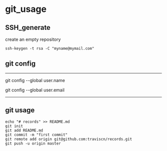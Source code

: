 # git_usage

## SSH_generate
create an empty repository

`ssh-keygen -t rsa -C "myname@mymail.com"`

## git config

****
git config --global user.name 

git config --global user.email 

****

## git usage


```
echo "# records" >> README.md
git init
git add README.md
git commit -m "first commit"
git remote add origin git@github.com:traviscn/records.git
git push -u origin master
                
```
